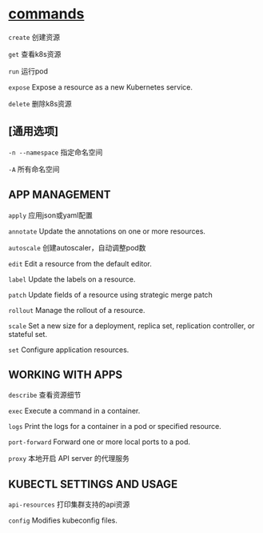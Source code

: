 # [commands](https://kubernetes.io/docs/reference/generated/kubectl/kubectl-commands)

`create` 创建资源

`get` 查看k8s资源

`run` 运行pod

`expose` Expose a resource as a new Kubernetes service.

`delete` 删除k8s资源

## [通用选项]

`-n --namespace` 指定命名空间

`-A` 所有命名空间

## APP MANAGEMENT

`apply` 应用json或yaml配置

`annotate` Update the annotations on one or more resources.

`autoscale` 创建autoscaler，自动调整pod数

`edit` Edit a resource from the default editor.

`label` Update the labels on a resource.

`patch` Update fields of a resource using strategic merge patch

`rollout` Manage the rollout of a resource.

`scale` Set a new size for a deployment, replica set, replication controller, or stateful set.

`set` Configure application resources.

## WORKING WITH APPS

`describe` 查看资源细节

`exec` Execute a command in a container.

`logs` Print the logs for a container in a pod or specified resource.

`port-forward` Forward one or more local ports to a pod.

`proxy` 本地开启 API server 的代理服务

## KUBECTL SETTINGS AND USAGE

`api-resources` 打印集群支持的api资源

`config` Modifies kubeconfig files.
